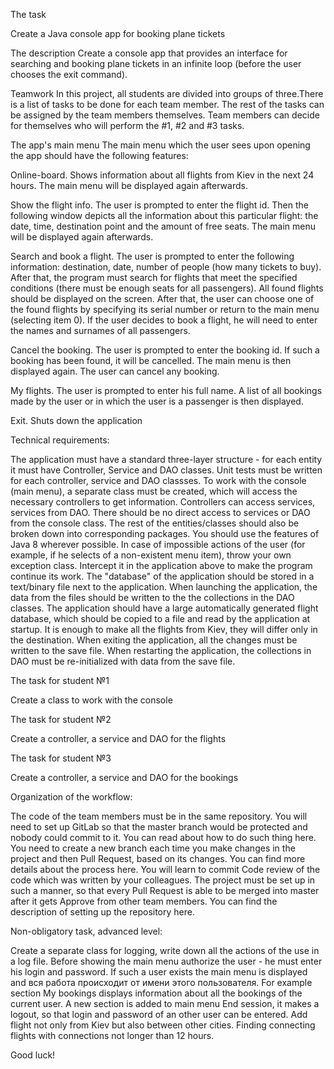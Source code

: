 The task

Create a Java console app for booking plane tickets

The description
Create a console app that provides an interface for searching and booking plane tickets in an infinite loop (before the user chooses the exit command).

Teamwork
In this project, all students are divided into groups of three.There is a list of tasks to be done for each team member. The rest of the tasks can be assigned by the team members themselves. Team members can decide for themselves who will perform the  #1, #2 and #3 tasks.

The app's main menu
The main menu which the user sees upon opening the app should have the following features:


Online-board. Shows information about all flights from Kiev in the next 24 hours. The main menu will be displayed again afterwards.


Show the flight info. The user is prompted to enter the flight id. Then the following window depicts all the information about this particular flight: the date, time, destination point and the amount of free seats. The main menu will be displayed again afterwards.


Search and book a flight. The user is prompted to enter the following information: destination, date, number of people (how many tickets to buy). After that, the program must search for flights that meet the specified conditions (there must be enough seats for all passengers). All found flights should be displayed on the screen. After that, the user can choose one of the found flights by specifying its serial number or return to the main menu (selecting item 0). If the user decides to book a flight, he will need to enter the names and surnames of all passengers.


Cancel the booking. The user is prompted to enter the booking id. If such a booking has been found, it will be cancelled. The main menu is then displayed again. The user can cancel any booking.


My flights. The user is prompted to enter his full name. A list of all bookings made by the user or in which the user is a passenger is then displayed.


Exit. Shuts down the application



Technical requirements:

The application must have a standard three-layer structure - for each entity it must have Controller, Service and DAO classes.
Unit tests must be written for each controller, service and DAO classses.
To work with the console (main menu), a separate class must be created, which will access the necessary controllers to get information. Controllers can access services, services from DAO. There should be no direct access to services or DAO from the console class.
The rest of the entities/classes should also be broken down into corresponding packages.
You should use the features of Java 8 wherever possible.
In case of impossible actions of the user (for example, if he selects of a non-existent menu item), throw your own exception class. Intercept it in the application above to make the program continue its work.
The "database" of the application should be stored in a text/binary file next to the application. When launching the application, the data from the files should be written to the the collections in the DAO classes.
The application should have a large automatically generated flight database, which should be copied to a file and read by the application at startup.
It is enough to make all the flights from Kiev, they will differ only in the destination.
When exiting the application, all the changes must be written to the save file. When restarting the application, the collections in DAO must be re-initialized with data from the save file.


The task for student №1

Create a class to work with the console


The task for student №2

Create a controller, a service and DAO for the flights


The task for student №3

Create a controller, a service and DAO for the bookings


Organization of the workflow:

The code of the team members must be in the same repository.
You will need to set up GitLab so that the master branch would be protected and nobody could commit to it. You can read about how to do such thing here.
You need to create a new branch each time you make changes in the project and then Pull Request, based on its changes. You can find more details about the process here.
You will learn to commit Code review of the code which was written by your colleagues. The project must be set up in such a manner, so that every Pull Request is able to be merged into master after it gets Approve from other team members. You can find the description of setting up the repository here.


Non-obligatory task, advanced level:

Create a separate class for logging, write down all the actions of the use in a log file.
Before showing the main menu authorize the user - he must enter his login and password. If such a user exists the main menu is displayed and вся работа происходит от имени этого пользователя. For example section My bookings displays information about all the bookings of the current user. A new section is added to main menu End session, it makes a logout, so that login and password of an other user can be entered.
Add flight not only from Kiev but also between other cities. Finding connecting flights with connections not longer than 12 hours.


Good luck!
